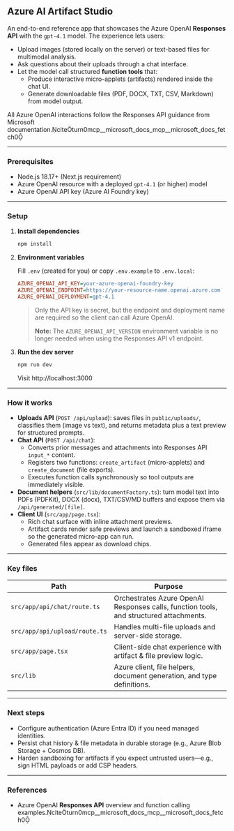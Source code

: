 ## Azure AI Artifact Studio

An end-to-end reference app that showcases the Azure OpenAI **Responses API** with the `gpt-4.1` model. The experience lets users:

- Upload images (stored locally on the server) or text-based files for multimodal analysis.
- Ask questions about their uploads through a chat interface.
- Let the model call structured **function tools** that:
  - Produce interactive micro-applets (artifacts) rendered inside the chat UI.
  - Generate downloadable files (PDF, DOCX, TXT, CSV, Markdown) from model output.

All Azure OpenAI interactions follow the Responses API guidance from Microsoft documentation.citeturn0mcp__microsoft_docs_mcp__microsoft_docs_fetch0

---

### Prerequisites

- Node.js 18.17+ (Next.js requirement)
- Azure OpenAI resource with a deployed `gpt-4.1` (or higher) model
- Azure OpenAI API key (Azure AI Foundry key)

---

### Setup

1. **Install dependencies**
   ```bash
   npm install
   ```

2. **Environment variables**

   Fill `.env` (created for you) or copy `.env.example` to `.env.local`:
   ```ini
   AZURE_OPENAI_API_KEY=your-azure-openai-foundry-key
   AZURE_OPENAI_ENDPOINT=https://your-resource-name.openai.azure.com
   AZURE_OPENAI_DEPLOYMENT=gpt-4.1
   ```

   > Only the API key is secret, but the endpoint and deployment name are required so the client can call Azure OpenAI.
   > 
   > **Note:** The `AZURE_OPENAI_API_VERSION` environment variable is no longer needed when using the Responses API v1 endpoint.

3. **Run the dev server**
   ```bash
   npm run dev
   ```
   Visit http://localhost:3000

---

### How it works

- **Uploads API** (`POST /api/upload`): saves files in `public/uploads/`, classifies them (image vs text), and returns metadata plus a text preview for structured prompts.
- **Chat API** (`POST /api/chat`):
  - Converts prior messages and attachments into Responses API `input_*` content.
  - Registers two functions: `create_artifact` (micro-applets) and `create_document` (file exports).
  - Executes function calls synchronously so tool outputs are immediately visible.
- **Document helpers** (`src/lib/documentFactory.ts`): turn model text into PDFs (PDFKit), DOCX (docx), TXT/CSV/MD buffers and expose them via `/api/generated/[file]`.
- **Client UI** (`src/app/page.tsx`):
  - Rich chat surface with inline attachment previews.
  - Artifact cards render safe previews and launch a sandboxed iframe so the generated micro-app can run.
  - Generated files appear as download chips.

---

### Key files

| Path | Purpose |
| ---- | ------- |
| `src/app/api/chat/route.ts` | Orchestrates Azure OpenAI Responses calls, function tools, and structured attachments. |
| `src/app/api/upload/route.ts` | Handles multi-file uploads and server-side storage. |
| `src/app/page.tsx` | Client-side chat experience with artifact & file preview logic. |
| `src/lib` | Azure client, file helpers, document generation, and type definitions. |

---

### Next steps

- Configure authentication (Azure Entra ID) if you need managed identities.
- Persist chat history & file metadata in durable storage (e.g., Azure Blob Storage + Cosmos DB).
- Harden sandboxing for artifacts if you expect untrusted users—e.g., sign HTML payloads or add CSP headers.

---

### References

- Azure OpenAI **Responses API** overview and function calling examples.citeturn0mcp__microsoft_docs_mcp__microsoft_docs_fetch0
